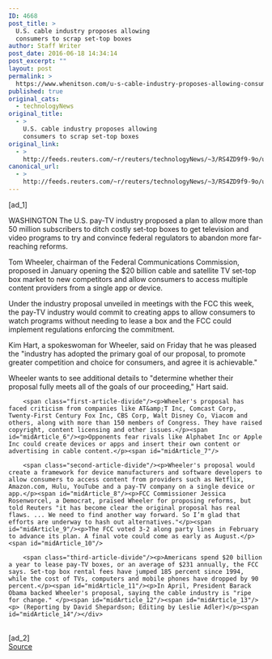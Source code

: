 ```yaml
---
ID: 4668
post_title: >
  U.S. cable industry proposes allowing
  consumers to scrap set-top boxes
author: Staff Writer
post_date: 2016-06-18 14:34:14
post_excerpt: ""
layout: post
permalink: >
  https://www.whenitson.com/u-s-cable-industry-proposes-allowing-consumers-to-scrap-set-top-boxes/
published: true
original_cats:
  - technologyNews
original_title:
  - >
    U.S. cable industry proposes allowing
    consumers to scrap set-top boxes
original_link:
  - >
    http://feeds.reuters.com/~r/reuters/technologyNews/~3/RS4ZD9f9-9o/us-fcc-tv-regulations-idUSKCN0Z32DK
canonical_url:
  - >
    http://feeds.reuters.com/~r/reuters/technologyNews/~3/RS4ZD9f9-9o/us-fcc-tv-regulations-idUSKCN0Z32DK
---
```

 [ad_1]
<br><div id="articleText">
<span id="midArticle_start"/>

<span id="midArticle_0"/><span class="focusParagraph" readability="4"><p><span class="articleLocation">WASHINGTON</span> The U.S. pay-TV industry proposed a plan to allow more than 50 million subscribers to ditch costly set-top boxes to get television and video programs to try and convince federal regulators to abandon more far-reaching reforms.</p></span><span id="midArticle_1"/><p>Tom Wheeler, chairman of the Federal Communications Commission, proposed in January opening the $20 billion cable and satellite TV set-top box market to new competitors and allow consumers to access multiple content providers from a single app or device.</p><span id="midArticle_2"/><p>Under the industry proposal unveiled in meetings with the FCC this week, the pay-TV industry would commit to creating apps to allow consumers to watch programs without needing to lease a box and the FCC could implement regulations enforcing the commitment.</p><span id="midArticle_3"/><p>Kim Hart, a spokeswoman for Wheeler, said on Friday that he was pleased the "industry has adopted the primary goal of our proposal, to promote greater competition and choice for consumers, and agree it is achievable."</p><span id="midArticle_4"/><p>Wheeler wants to see additional details to "determine whether their proposal fully meets all of the goals of our proceeding," Hart said.</p><span id="midArticle_5"/>
        
        <span class="first-article-divide"/><p>Wheeler's proposal has faced criticism from companies like AT&amp;T Inc, Comcast Corp, Twenty-First Century Fox Inc, CBS Corp, Walt Disney Co, Viacom and others, along with more than 150 members of Congress. They have raised copyright, content licensing and other issues.</p><span id="midArticle_6"/><p>Opponents fear rivals like Alphabet Inc or Apple Inc could create devices or apps and insert their own content or advertising in cable content.</p><span id="midArticle_7"/>
        
        <span class="second-article-divide"/><p>Wheeler's proposal would create a framework for device manufacturers and software developers to allow consumers to access content from providers such as Netflix, Amazon.com, Hulu, YouTube and a pay-TV company on a single device or app.</p><span id="midArticle_8"/><p>FCC Commissioner Jessica Rosenworcel, a Democrat, praised Wheeler for proposing reforms, but told Reuters "it has become clear the original proposal has real flaws. ... We need to find another way forward. So I’m glad that efforts are underway to hash out alternatives."</p><span id="midArticle_9"/><p>The FCC voted 3-2 along party lines in February to advance its plan. A final vote could come as early as August.</p><span id="midArticle_10"/>
        
        <span class="third-article-divide"/><p>Americans spend $20 billion a year to lease pay-TV boxes, or an average of $231 annually, the FCC says. Set-top box rental fees have jumped 185 percent since 1994, while the cost of TVs, computers and mobile phones have dropped by 90 percent.</p><span id="midArticle_11"/><p>In April, President Barack Obama backed Wheeler's proposal, saying the cable industry is "ripe for change." </p><span id="midArticle_12"/><span id="midArticle_13"/><p> (Reporting by David Shepardson; Editing by Leslie Adler)</p><span id="midArticle_14"/></div>
<br>[ad_2]
<br><a href="http://feeds.reuters.com/~r/reuters/technologyNews/~3/RS4ZD9f9-9o/us-fcc-tv-regulations-idUSKCN0Z32DK">Source </a>